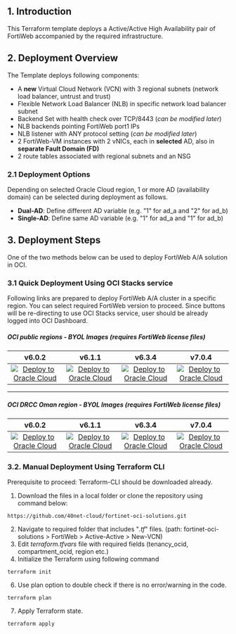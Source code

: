 ## 1. Introduction
This Terraform template deploys a Active/Active High Availability pair of FortiWeb accompanied by the required infrastructure.

## 2. Deployment Overview

The Template deploys following components:
- A **new** Virtual Cloud Network (VCN) with 3 regional subnets (network load balancer, untrust and trust)
- Flexible Network Load Balancer (NLB) in specific network load balancer subnet
- Backend Set with health check over TCP/8443 (_can be modified later_)
- NLB backends pointing FortiWeb port1 IPs
- NLB listener with ANY protocol setting (_can be modified later_)
- 2 FortiWeb-VM instances with 2 vNICs, each in **selected** AD, also in **separate Fault Domain (FD)**
- 2 route tables associated with regional subnets and an NSG

### 2.1 Deployment Options

Depending on selected Oracle Cloud region, 1 or more AD (availability domain) can be selected during deployment as follows.

- **Dual-AD**: Define different AD variable (e.g. "1" for ad_a and "2" for ad_b)
- **Single-AD**: Define same AD variable (e.g. "1" for ad_a and "1" for ad_b)

## 3. Deployment Steps

One of the two methods below can be used to deploy FortiWeb A/A solution in OCI.

### 3.1 Quick Deployment Using OCI Stacks service

Following links are prepared to deploy FortiWeb A/A cluster in a specific region. You can select required FortiWeb version to proceed. Since buttons will be re-directing to use OCI Stacks service, user should be already logged into OCI Dashboard.

##### OCI public regions - BYOL Images (requires FortiWeb license files)

|v6.0.2|v6.1.1|v6.3.4|v7.0.4|
|:-:|:-:|:-:|:-:|
|[![Deploy to Oracle Cloud](https://oci-resourcemanager-plugin.plugins.oci.oraclecloud.com/latest/deploy-to-oracle-cloud.svg)](https://cloud.oracle.com/resourcemanager/stacks/create?zipUrl=https://github.com/40net-cloud/fortinet-oci-solutions/releases/download/fwbactiveactive/FWB_A-A_NewVCN_v6.0.2_BYOL.zip)|[![Deploy to Oracle Cloud](https://oci-resourcemanager-plugin.plugins.oci.oraclecloud.com/latest/deploy-to-oracle-cloud.svg)](https://cloud.oracle.com/resourcemanager/stacks/create?zipUrl=https://github.com/40net-cloud/fortinet-oci-solutions/releases/download/fwbactiveactive/FWB_A-A_NewVCN_v6.1.1_BYOL.zip)|[![Deploy to Oracle Cloud](https://oci-resourcemanager-plugin.plugins.oci.oraclecloud.com/latest/deploy-to-oracle-cloud.svg)](https://cloud.oracle.com/resourcemanager/stacks/create?zipUrl=https://github.com/40net-cloud/fortinet-oci-solutions/releases/download/fwbactiveactive/FWB_A-A_NewVCN_v6.3.4_BYOL.zip)|[![Deploy to Oracle Cloud](https://oci-resourcemanager-plugin.plugins.oci.oraclecloud.com/latest/deploy-to-oracle-cloud.svg)](https://cloud.oracle.com/resourcemanager/stacks/create?zipUrl=https://github.com/40net-cloud/fortinet-oci-solutions/releases/download/fwbactiveactive/FWB_A-A_NewVCN_v7.0.4_BYOL.zip)

---------------------------------------
##### OCI DRCC Oman region - BYOL Images (requires FortiWeb license files)

|v6.0.2|v6.1.1|v6.3.4|v7.0.4|
|:-:|:-:|:-:|:-:|
|[![Deploy to Oracle Cloud](https://oci-resourcemanager-plugin.plugins.oci.oraclecloud.com/latest/deploy-to-oracle-cloud.svg)](https://oc9.cloud.oracle.com/resourcemanager/stacks/create?zipUrl=https://github.com/40net-cloud/fortinet-oci-solutions/releases/download/fwbactiveactive/FWB_A-A_DRCC_NewVCN_v6.0.2_BYOL.zip)|[![Deploy to Oracle Cloud](https://oci-resourcemanager-plugin.plugins.oci.oraclecloud.com/latest/deploy-to-oracle-cloud.svg)](https://oc9.cloud.oracle.com/resourcemanager/stacks/create?zipUrl=https://github.com/40net-cloud/fortinet-oci-solutions/releases/download/fwbactiveactive/FWB_A-A_DRCC_NewVCN_v6.1.1_BYOL.zip)|[![Deploy to Oracle Cloud](https://oci-resourcemanager-plugin.plugins.oci.oraclecloud.com/latest/deploy-to-oracle-cloud.svg)](https://oc9.cloud.oracle.com/resourcemanager/stacks/create?zipUrl=https://github.com/40net-cloud/fortinet-oci-solutions/releases/download/fwbactiveactive/FWB_A-A_DRCC_NewVCN_v6.3.4_BYOL.zip)|[![Deploy to Oracle Cloud](https://oci-resourcemanager-plugin.plugins.oci.oraclecloud.com/latest/deploy-to-oracle-cloud.svg)](https://oc9.cloud.oracle.com/resourcemanager/stacks/create?zipUrl=https://github.com/40net-cloud/fortinet-oci-solutions/releases/download/fwbactiveactive/FWB_A-A_DRCC_NewVCN_v7.0.4_BYOL.zip)

### 3.2. Manual Deployment Using Terraform CLI

Prerequisite to proceed: Terraform-CLI should be downloaded already. 

1. Download the files in a local folder or clone the repository using command below:</br>
```
https://github.com/40net-cloud/fortinet-oci-solutions.git
```
2. Navigate to required folder that includes "_.tf_" files. (path: fortinet-oci-solutions > FortiWeb > Active-Active > New-VCN)
3. Edit _terraform.tfvars_ file with required fields (tenancy_ocid, compartment_ocid, region etc.)
4. Initialize the Terraform using following command
```
terraform init
```
6. Use plan option to double check if there is no error/warning in the code.
```
terraform plan
```
7. Apply Terraform state.
```
terraform apply
```
